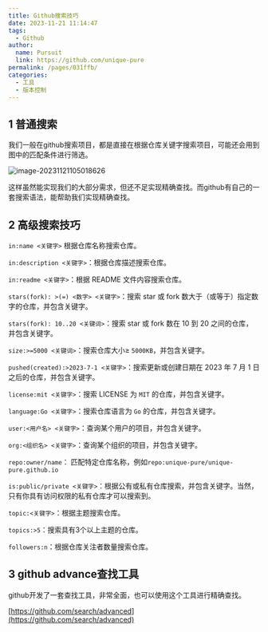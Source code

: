 ```yaml
---
title: Github搜索技巧
date: 2023-11-21 11:14:47
tags: 
  - Github
author: 
  name: Pursuit
  link: https://github.com/unique-pure
permalink: /pages/031ffb/
categories: 
  - 工具
  - 版本控制
---
```

## 1 普通搜索

我们一般在github搜索项目，都是直接在根据仓库关键字搜索项目，可能还会用到图中的匹配条件进行筛选。

![image-20231121105018626](https://raw.githubusercontent.com/unique-pure/NewPicGoLibrary/main/img/image-20231121105018626.png)

这样虽然能实现我们的大部分需求，但还不足实现精确查找。而github有自己的一套搜索语法，能帮助我们实现精确查找。

## 2 高级搜索技巧

`in:name <关键字>` 根据仓库名称搜索仓库。

`in:description <关键字>`：根据仓库描述搜索仓库。

`in:readme <关键字>`：根据 README 文件内容搜索仓库。

`stars(fork): >(=) <数字> <关键字>`：搜索 star 或 fork 数大于（或等于）指定数字的仓库，并包含关键字。

`stars(fork): 10..20 <关键词>`：搜索 star 或 fork 数在 10 到 20 之间的仓库，并包含关键字。

`size:>=5000 <关键词>`：搜索仓库大小$\geq$ `5000KB`，并包含关键字。

`pushed(created):>2023-7-1 <关键字>`：搜索更新或创建日期在 2023 年 7 月 1 日之后的仓库，并包含关键字。

`license:mit <关键字>`：搜索 LICENSE 为 `MIT` 的仓库，并包含关键字。

`language:Go <关键字>`：搜索仓库语言为 `Go` 的仓库，并包含关键字。

`user:<用户名> <关键字>`：查询某个用户的项目，并包含关键字。

`org:<组织名> <关键字>`：查询某个组织的项目，并包含关键字。

`repo:owner/name`： 匹配特定仓库名称，例如`repo:unique-pure/unique-pure.github.io`

`is:public/private <关键字>`：根据公有或私有仓库搜索，并包含关键字。当然，只有你具有访问权限的私有仓库才可以搜索到。

`topic:<关键字>`：根据主题搜索仓库。

`topics:>5`：搜索具有3个以上主题的仓库。

`followers:n`：根据仓库关注者数量搜索仓库。

## 3 github advance查找工具

github开发了一套查找工具，非常全面，也可以使用这个工具进行精确查找。

[https://github.com/search/advanced](https://github.com/search/advanced)

